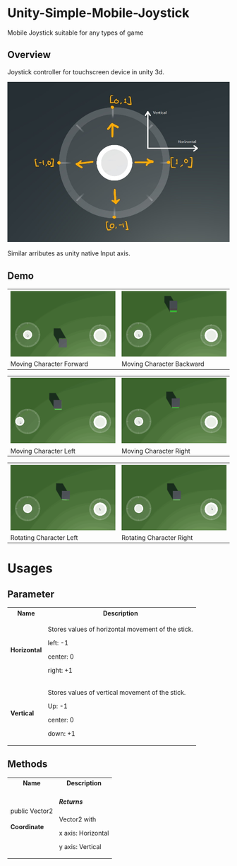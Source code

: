 # Unity-Simple-Mobile-Joystick
Mobile Joystick suitable for any types of game
## Overview

Joystick controller for touchscreen device in unity 3d.

![](Images/AddControllerDesc_LI.jpg)

Similar arributes as unity native Input axis.

## Demo

<table style="width:100%">
  <tr>
    <th><img src="Images/Forward.gif" width=400></th>
    <th><img src="Images/Backward.gif" width=400></th>   
  </tr>
  <tr>
    <td>Moving Character Forward</td>
    <td>Moving Character Backward</td>
  </tr>
</table>

<table style="width:100%">
  <tr>
    <th><img src="Images/Left.gif" width=400></th>
    <th><img src="Images/Right.gif" width=400></th>   
  </tr>
  <tr>
    <td>Moving Character Left</td>
    <td>Moving Character Right</td>
  </tr>
</table>

<table style="width:100%">
  <tr>
    <th><img src="Images/Rotation.gif" width=400></th>
    <th><img src="Images/Rotation_r.gif" width=400></th>   
  </tr>
  <tr>
    <td>Rotating Character Left</td>
    <td>Rotating Character Right</td>
  </tr>
</table>

# Usages

## Parameter
  <table style="width:100%">
  <tr>
    <th>Name</th>
    <th>Description</th>   
  </tr>
  <tr>
    <td><h4>Horizontal</h4></td>
    <td><p>Stores values of horizontal movement of the stick.</p>
    <p>left: -1</p>
    <p>center: 0</p>
    <p>right: +1</p>
    </td>
  </tr>
  
  <tr>
    <td><h4>Vertical</h4></td>
    <td><p>Stores values of vertical movement of the stick.</p>
    <p>Up: -1</p>
    <p>center: 0</p>
    <p>down: +1</p>
    </td>
  </tr>
</table>

## Methods

<table style="width:100%">
  <tr>
    <th>Name</th>
    <th>Description</th>   
  </tr>
  <tr>
    <td>public Vector2 <h4>Coordinate</h4></td>
    <td><p><h5>Returns</h5> Vector2 with </p>
    <p>x axis: Horizontal</p>
    <p>y axis: Vertical</p>
    </td>
  </tr>
</table>


